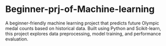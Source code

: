 # Beginner-prj-of-Machine-learning
A beginner-friendly machine learning project that predicts future Olympic medal counts based on historical data. Built using Python and Scikit-learn, this project explores data preprocessing, model training, and performance evaluation.
